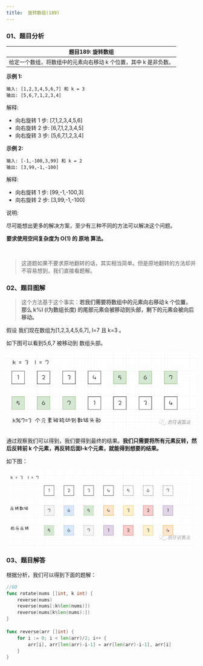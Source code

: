 ```yaml
---
title:  旋转数组(189)
---
```


### 01、题目分析

| 题目189: 旋转数组                                            |
| ------------------------------------------------------------ |
| 给定一个数组，将数组中的元素向右移动 k 个位置，其中 k 是非负数。 |

**示例 1:**

```
输入: [1,2,3,4,5,6,7] 和 k = 3
输出: [5,6,7,1,2,3,4]
```

解释:

- 向右旋转 1 步: [7,1,2,3,4,5,6]
- 向右旋转 2 步: [6,7,1,2,3,4,5]
- 向右旋转 3 步: [5,6,7,1,2,3,4]

**示例 2:**

```
输入: [-1,-100,3,99] 和 k = 2
输出: [3,99,-1,-100]
```

解释: 

- 向右旋转 1 步: [99,-1,-100,3]
- 向右旋转 2 步: [3,99,-1,-100]

说明:

尽可能想出更多的解决方案，至少有三种不同的方法可以解决这个问题。

**要求使用空间复杂度为 O(1) 的 原地 算法。**

<br/>

> 这道题如果不要求原地翻转的话，其实相当简单。但是原地翻转的方法却并不容易想到，我们直接看题解。

### 02、题目图解

> 这个方法基于这个事实：**若我们需要将数组中的元素向右移动 k 个位置， 那么 k%l (l为数组长度) 的尾部元素会被移动到头部，剩下的元素会被向后移动。**

假设 我们现在数组为[1,2,3,4,5,6,7], l=7 且 k=3 。

如下图可以看到5,6,7 被移动到 数组头部。

<img src="./004/1.png" alt="PNG" style="zoom:80%;" />

通过观察我们可以得到，我们要得到最终的结果。**我们只需要将所有元素反转，然后反转前 k 个元素，再反转后面l-k个元素，就能得到想要的结果。**

如下图：

<img src="./004/2.png" alt="PNG" style="zoom: 80%;" />

### 03、题目解答

根据分析，我们可以得到下面的题解：

```go
//GO
func rotate(nums []int, k int) {
	reverse(nums)
	reverse(nums[:k%len(nums)])
	reverse(nums[k%len(nums):])
}

func reverse(arr []int) {
	for i := 0; i < len(arr)/2; i++ {
		arr[i], arr[len(arr)-i-1] = arr[len(arr)-i-1], arr[i]
	}
}
```

